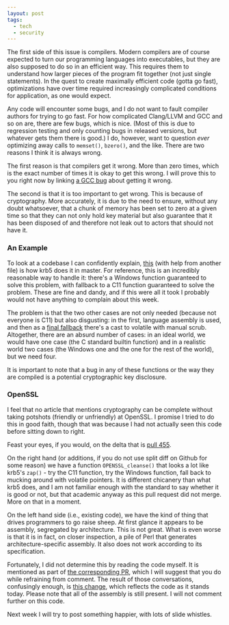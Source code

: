 ```yaml
---
layout: post
tags:
  - tech
  - security
---
```


The first side of this issue is compilers.  Modern compilers are of course
expected to turn our programming languages into executables, but they are also
supposed to do so in an efficient way.  This requires them to understand how
larger pieces of the program fit together (not just single statements).  In
the quest to create maximally efficient code (gotta go fast), optimizations
have over time required increasingly complicated conditions for application,
as one would expect.

Any code will encounter some bugs, and I do not want to fault compiler authors
for trying to go fast.  For how complicated Clang/LLVM and GCC and so on are,
there are few bugs, which is nice.  (Most of this is due to regression testing
and only counting bugs in released versions, but whatever gets them there is
good.)  I do, however, want to question *ever* optimizing away calls to
`memset()`, `bzero()`, and the like.  There are two reasons I think it is
always wrong.

The first reason is that compilers get it wrong.  More than zero times, which
is the exact number of times it is okay to get this wrong.  I will prove this
to you right now by linking
[a GCC bug](https://gcc.gnu.org/bugzilla/show_bug.cgi?id=78408) about getting
it wrong.

The second is that it is too important to get wrong.  This is because of
cryptography.  More accurately, it is due to the need to ensure, without any
doubt whatsoever, that a chunk of memory has been set to zero at a given time
so that they can not only hold key material but also guarantee that it has
been disposed of and therefore not leak out to actors that should not have it.

### An Example

To look at a codebase I can confidently explain,
[this](https://github.com/krb5/krb5/blob/c163275f899b201dc2807b3ff2949d5e2ee7d838/src/include/k5-int.h#L640-L683)
(with help from another file) is how krb5 does it in master.  For reference,
this is an incredibly reasonable way to handle it: there's a Windows function
guaranteed to solve this problem, with fallback to a C11 function guaranteed
to solve the problem.  These are fine and dandy, and if this were all it took
I probably would not have anything to complain about this week.

The problem is that the two other cases are not only needed (because not
everyone is C11) but also disgusting: in the first, language assembly is used,
and then as a
[final fallback](https://github.com/krb5/krb5/blob/c163275f899b201dc2807b3ff2949d5e2ee7d838/src/util/support/zap.c)
there's a cast to volatile with manual scrub.  Altogether, there are an absurd
number of cases: in an ideal world, we would have one case (the C standard
builtin function) and in a realistic world two cases (the Windows one and the
one for the rest of the world), but we need four.

It is important to note that a bug in any of these functions or the way they
are compiled is a potential cryptographic key disclosure.

### OpenSSL

I feel that no article that mentions cryptography can be complete without
taking potshots (friendly or unfriendly) at OpenSSL.  I promise I tried to do
this in good faith, though that was because I had not actually seen this code
before sitting down to right.

Feast your eyes, if you would, on the delta that is
[pull 455](https://github.com/openssl/openssl/pull/455/files).

On the right hand (or additions, if you do not use split diff on Github for
some reason) we have a function `OPENSSL_cleanse()` that looks a lot like
krb5's `zap()` - try the C11 function, try the Windows function, fall back to
mucking around with volatile pointers.  It is different chicanery than what
krb5 does, and I am not familiar enough with the standard to say whether it is
good or not, but that academic anyway as this pull request did not merge.
More on that in a moment.

On the left hand side (i.e., existing code), we have the kind of thing that
drives programmers to go raise sheep.  At first glance it appears to be
assembly, segregated by architecture.  This is not great.  What is even worse
is that it is in fact, on closer inspection, a pile of Perl that generates
architecture-specific assembly.  It also does not work according to its
specification.

Fortunately, I did not determine this by reading the code myself.  It is
mentioned as part of
[the corresponding PR](https://github.com/openssl/openssl/pull/455), which I
will suggest that you do while refraining from comment.  The result of those
conversations, confusingly enough, is
[this change](https://github.com/openssl/openssl/commit/104ce8a9f02d250dd43c255eb7b8747e81b29422),
which reflects the code as it stands today.  Please note that all of the
assembly is still present.  I will not comment further on this code.

Next week I will try to post something happier, with lots of slide whistles.
